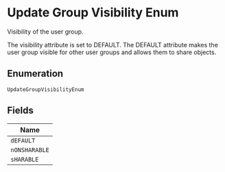 
# Update Group Visibility Enum

Visibility of the user group.

The visibility attribute is set to DEFAULT. The DEFAULT attribute makes the user group visible for other user groups and allows them to share objects.

## Enumeration

`UpdateGroupVisibilityEnum`

## Fields

| Name |
|  --- |
| `dEFAULT` |
| `nONSHARABLE` |
| `sHARABLE` |

